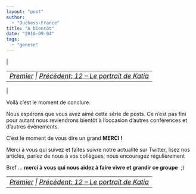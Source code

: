 ```yaml
---
layout: "post"
author: 
  - "Duchess-France"
title: "A bientôt"
date: "2010-09-04"
tags: 
  - "genese"
---
```


| <table border="0" width="100%"><tbody><tr><td style="font-size: 110%; font-style: italic; text-align: left;"><a href="http://www.duchess-france.org/rencontre-a-devoxx/">Premier</a> | <a href="http://www.duchess-france.org/portrait-katia-aresti/">Précédent: 12 – Le portrait de Katia</a></td></tr></tbody></table> |

Voilà c’est le moment de conclure.

Nous espérons que vous avez aimé cette série de posts. Ce n’est pas fini pour autant nous reviendrons bientôt à l’occasion d’autres conférences et d’autres événements.

C’est le moment de vous dire un grand **MERCI !**

Merci à vous qui suivez et faîtes suivre notre actualité sur Twitter, lisez nos articles, parlez de nous à vos collègues, nous encouragez régulièrement

Bref … **merci à vous qui nous aidez à faire vivre et grandir ce groupe**  ;)

<table border="0" width="100%"><tbody><tr><td style="font-size: 110%; font-style: italic; text-align: left;"><a href="http://www.duchess-france.org/rencontre-a-devoxx/">Premier</a> | <a href="http://www.duchess-france.org/portrait-katia-aresti/">Précédent: 12 – Le portrait de Katia</a></td></tr></tbody></table>
